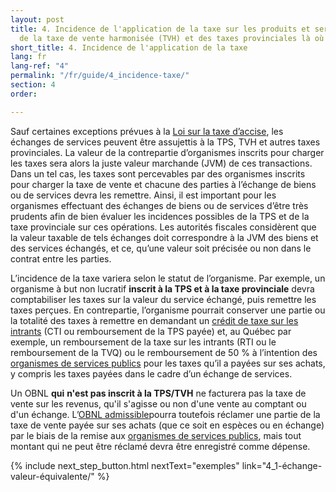 ```yaml
---
layout: post
title: 4. Incidence de l'application de la taxe sur les produits et services (TPS)
  de la taxe de vente harmonisée (TVH) et des taxes provinciales là où applicables
short_title: 4. Incidence de l'application de la taxe
lang: fr
lang-ref: "4"
permalink: "/fr/guide/4_incidence-taxe/"
section: 4
order: 

---
```

Sauf certaines exceptions prévues à la <a class="external" href="https://www.canada.ca/fr/agence-revenu/services/formulaires-publications/publications/news93/nouvelles-accise-tps-tvh-no-93.html" target="_blank">Loi sur la taxe d’accise</a>, les échanges de services peuvent être assujettis à la TPS, TVH et autres taxes provinciales. La valeur de la contrepartie d’organismes inscrits pour charger les taxes sera alors la juste valeur marchande (JVM) de ces transactions. Dans un tel cas, les taxes sont percevables par des organismes inscrits pour charger la taxe de vente et chacune des parties à l’échange de biens ou de services devra les remettre. Ainsi, il est important pour les organismes effectuant des échanges de biens ou de services d’être très prudents afin de bien évaluer les incidences possibles de la TPS et de la taxe provinciale sur ces opérations. Les autorités fiscales considèrent que la valeur taxable de tels échanges doit correspondre à la JVM des biens et des services échangés, et ce, qu’une valeur soit précisée ou non dans le contrat entre les parties.

L’incidence de la taxe variera selon le statut de l’organisme. Par exemple, un organisme à but non lucratif **inscrit à la TPS et à la taxe provinciale** devra comptabiliser les taxes sur la valeur du service échangé, puis remettre les taxes perçues. En contrepartie, l’organisme pourrait conserver une partie ou la totalité des taxes à remettre en demandant un <a class="tip" href="{{site.baseurl}}/fr/boîte_à_outils/lexique#cti-crédit-de-taxe-sur-les-intrants" target="_blank" title="Si vous êtes inscrits au fichier de la TPS, vous pouvez demander des crédits pour récupérer la TPS que vous avez payée (ou qui est devenue exigible) sur les biens et les services acquis, importés ou transférés pour les utiliser, les consommer ou les fournir dans le cadre de vos activités commerciales. Ces crédits sont appelés crédits de taxe sur les intrants (CTI), dans le régime de la TPS.">crédit de taxe sur les intrants</a> (CTI ou remboursement de la TPS payée) et, au Québec par exemple, un remboursement de la taxe sur les intrants (RTI ou le remboursement de la TVQ) ou le remboursement de 50 % à l’intention des <a class="tip" href="{{site.baseurl}}/fr/boîte_à_outils/lexique#organisme-de-services-publics" target="_blank" title="Organisme sans but lucratif, organisme de bienfaisance, municipalité, administration hospitalière ou scolaire, collège public ou université.">organismes de services publics</a> pour les taxes qu’il a payées sur ses achats, y compris les taxes payées dans le cadre d’un échange de services.

Un OBNL **qui** **n'est pas inscrit à la TPS/TVH** ne facturera pas la taxe de vente sur les revenus, qu'il s'agisse ou non d'une vente au comptant ou d'un échange. L’<a class="tip" href="{{site.baseurl}}/fr/boîte_à_outils/lexique#organisme-sans-but-lucratif-admissible" target="_blank" title="Il s’agit d’un organisme sans but lucratif dont le pourcentage des revenus provenant d’un financement public pour l’exercice en cours OU le pourcentage combiné des revenus provenant d’un financement public pour les deux exercices précédents est d’au moins 40 %. Un seul de ces deux pourcentages doit être d’au moins 40 %.">OBNL admissible</a>pourra toutefois réclamer une partie de la taxe de vente payée sur ses achats (que ce soit en espèces ou en échange) par le biais de la remise aux <a class="tip" href="{{site.baseurl}}/fr/boîte_à_outils/lexique#organisme-de-services-publics" target="_blank" title="Organisme sans but lucratif, organisme de bienfaisance, municipalité, administration hospitalière ou scolaire, collège public ou université.">organismes de services publics</a>, mais tout montant qui ne peut être réclamé devra être enregistré comme dépense.

{% include next_step_button.html nextText="exemples" link="4_1-échange-valeur-équivalente/" %}